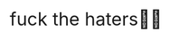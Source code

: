 <html>
<head>
<title>abd.77ah</title>
<style>
body {
  background-color: white;
  display: flex;
  justify-content: center;
  align-items: center;
  height: 100vh;
  margin: 0;
  font-size: 2em; /* Adjust font size as needed */
}
</style>
</head>
<body>
  fuck the haters🖕🖕
</body>
</html>

